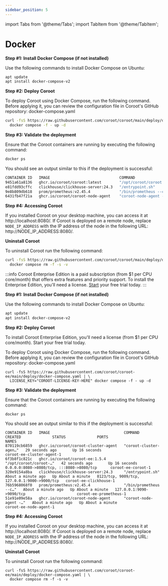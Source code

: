 ```yaml
---
sidebar_position: 5
---
```


import Tabs from '@theme/Tabs';
import TabItem from '@theme/TabItem';

# Docker

<Tabs queryString="edition">
  <TabItem value="ce" label="Community Edition" default>

**Step #1: Install Docker Compose (if not installed)**

Use the following commands to install Docker Compose on Ubuntu:

```bash
apt update
apt install docker-compose-v2
```

**Step #2: Deploy Coroot**

To deploy Coroot using Docker Compose, run the following command. Before applying it, you can review the configuration file in Coroot's GitHub repository: docker-compose.yaml

```bash
curl -fsS https://raw.githubusercontent.com/coroot/coroot/main/deploy/docker-compose.yaml | \
  docker compose -f - up -d
```

**Step #3: Validate the deployment**

Ensure that the Coroot containers are running by executing the following command:

```bash
docker ps
```

You should see an output similar to this if the deployment is successful:

```bash
CONTAINER ID   IMAGE                               COMMAND                  CREATED          STATUS          PORTS                                          NAMES
9451a61a8136   ghcr.io/coroot/coroot:latest        "/opt/coroot/coroot …"   33 seconds ago   Up 31 seconds   0.0.0.0:8080->8080/tcp, :::8080->8080/tcp      root-coroot-1
e81fdd93cffc   clickhouse/clickhouse-server:24.3   "/entrypoint.sh"         33 seconds ago   Up 32 seconds   8123/tcp, 9009/tcp, 127.0.0.1:9000->9000/tcp   root-clickhouse-1
9e8b809db618   prom/prometheus:v2.45.4             "/bin/prometheus --c…"   33 seconds ago   Up 32 seconds   127.0.0.1:9090->9090/tcp                       root-prometheus-1
6431fb47f21a   ghcr.io/coroot/coroot-node-agent    "coroot-node-agent -…"   3 hours ago      Up 32 seconds                                                  root-coroot-node-agent-1
```

**Step #4: Accessing Coroot**

If you installed Coroot on your desktop machine, you can access it at http://localhost:8080/.
If Coroot is deployed on a remote node, replace `NODE_IP_ADDRESS` with the IP address of the node in the following URL: 
http://NODE_IP_ADDRESS:8080/.

**Uninstall Coroot**

To uninstall Coroot run the following command:

```bash
curl -fsS https://raw.githubusercontent.com/coroot/coroot/main/deploy/docker-compose.yaml | \
  docker compose rm -f -s -v
```
  </TabItem>

  <TabItem value="ee" label="Enterprise Edition">

:::info
Coroot Enterprise Edition is a paid subscription (from $1 per CPU core/month) that offers extra features and priority support.
To install the Enterprise Edition, you'll need a license. [Start](https://coroot.com/account) your free trial today.
:::

**Step #1: Install Docker Compose (if not installed)**

Use the following commands to install Docker Compose on Ubuntu:

```bash
apt update
apt install docker-compose-v2
```

**Step #2: Deploy Coroot**

To install Coroot Enterprise Edition, you'll need a license (from $1 per CPU core/month). Start your free trial today.

To deploy Coroot using Docker Compose, run the following command. Before applying it, 
you can review the configuration file in Coroot's GitHub repository: docker-compose.yaml

```
curl -fsS https://raw.githubusercontent.com/coroot/coroot-ee/main/deploy/docker-compose.yaml | \
  LICENSE_KEY="COROOT-LICENSE-KEY-HERE" docker compose -f - up -d
```

**Step #3: Validate the deployment**

Ensure that the Coroot containers are running by executing the following command:

```
docker ps
```

You should see an output similar to this if the deployment is successful:

```
CONTAINER ID   IMAGE                                 COMMAND                  CREATED              STATUS              PORTS                                          NAMES
870119cb6859   ghcr.io/coroot/coroot-cluster-agent   "coroot-cluster-agen…"   29 seconds ago       Up 16 seconds                                                      coroot-ee-cluster-agent-1
6f3b8f1c821c   ghcr.io/coroot/coroot-ee:1.5.4        "/opt/coroot/coroot-…"   42 seconds ago       Up 16 seconds       0.0.0.0:8080->8080/tcp, :::8080->8080/tcp      coroot-ee-coroot-1
320e9154a8ba   clickhouse/clickhouse-server:24.3     "/entrypoint.sh"         About a minute ago   Up About a minute   8123/tcp, 9009/tcp, 127.0.0.1:9000->9000/tcp   coroot-ee-clickhouse-1
76b5968068f0   prom/prometheus:v2.45.4               "/bin/prometheus --c…"   About a minute ago   Up About a minute   127.0.0.1:9090->9090/tcp                       coroot-ee-prometheus-1
51e91e09e58a   ghcr.io/coroot/coroot-node-agent      "coroot-node-agent -…"   About a minute ago   Up About a minute                                                  coroot-ee-node-agent-1
```

**Step #4: Accessing Coroot**

If you installed Coroot on your desktop machine, you can access it at http://localhost:8080/.
If Coroot is deployed on a remote node, replace `NODE_IP_ADDRESS` with the IP address of the node in the following URL: 
http://NODE_IP_ADDRESS:8080/.

**Uninstall Coroot**

To uninstall Coroot run the following command:

```
curl -fsS https://raw.githubusercontent.com/coroot/coroot-ee/main/deploy/docker-compose.yaml | \
  docker compose rm -f -s -v
```
</TabItem>
</Tabs>
